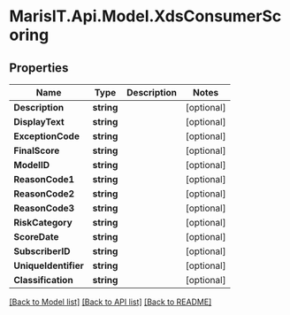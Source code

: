 
# MarisIT.Api.Model.XdsConsumerScoring

## Properties

Name | Type | Description | Notes
------------ | ------------- | ------------- | -------------
**Description** | **string** |  | [optional] 
**DisplayText** | **string** |  | [optional] 
**ExceptionCode** | **string** |  | [optional] 
**FinalScore** | **string** |  | [optional] 
**ModelID** | **string** |  | [optional] 
**ReasonCode1** | **string** |  | [optional] 
**ReasonCode2** | **string** |  | [optional] 
**ReasonCode3** | **string** |  | [optional] 
**RiskCategory** | **string** |  | [optional] 
**ScoreDate** | **string** |  | [optional] 
**SubscriberID** | **string** |  | [optional] 
**UniqueIdentifier** | **string** |  | [optional] 
**Classification** | **string** |  | [optional] 

[[Back to Model list]](../README.md#documentation-for-models)
[[Back to API list]](../README.md#documentation-for-api-endpoints)
[[Back to README]](../README.md)

